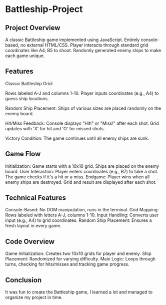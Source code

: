 # Battleship-Project

## Project Overview
A classic Battleship game implemented using JavaScript.
Entirely console-based, no external HTML/CSS.
Player interacts through standard grid coordinates like A4, B5 to shoot.
Randomly generated enemy ships to make each game unique.

## Features
Classic Battleship Grid:

Rows labeled A-J and columns 1-10.
Player inputs coordinates (e.g., A4) to guess ship locations.

Random Ship Placement:
Ships of various sizes are placed randomly on the enemy board.

Hit/Miss Feedback:
Console displays "Hit!" or "Miss!" after each shot.
Grid updates with 'X' for hit and 'O' for missed shots.

Victory Condition:
The game continues until all enemy ships are sunk.

## Game Flow
Initialization:
Game starts with a 10x10 grid.
Ships are placed on the enemy board.
User Interaction:
Player enters coordinates (e.g., B7) to take a shot.
The game checks if it's a hit or a miss.
Endgame:
Player wins when all enemy ships are destroyed.
Grid and result are displayed after each shot.

## Technical Features
Console-Based: No DOM manipulation, runs in the terminal.
Grid Mapping: Rows labeled with letters A-J, columns 1-10.
Input Handling: Converts user input (e.g., A4) to grid coordinates.
Random Ship Placement: Ensures a fresh layout in every game.

## Code Overview
Game Initialization:
Creates two 10x10 grids for player and enemy.
Ship Placement:
Randomized for varying difficulty.
Main Logic:
Loops through turns, checking for hits/misses and tracking game progress.


## Conclusion
It was fun to create the Battleship game, I learned a lot and managed to 
organize my project in time. 
